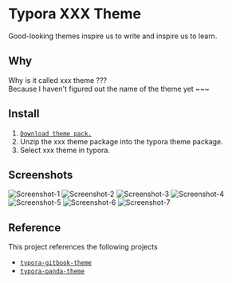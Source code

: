 # Typora XXX Theme

Good-looking themes inspire us to write and inspire us to learn.

## Why

Why is it called xxx theme ???  
Because I haven't figured out the name of the theme yet ~~~

## Install

1. [`Download theme pack.`](https://github.com/xxxDeveloper/typora-xxx-theme/releases/download/v1.0.1/xxx-theme-v1.0.1.zip)
2. Unzip the xxx theme package into the typora theme package.
3. Select xxx theme in typora.


## Screenshots

![Screenshot-1](asses/Screenshot-1.png)
![Screenshot-2](asses/Screenshot-2.png)
![Screenshot-3](asses/Screenshot-3.png)
![Screenshot-4](asses/Screenshot-4.png)
![Screenshot-5](asses/Screenshot-5.png)
![Screenshot-6](asses/Screenshot-6.png)
![Screenshot-7](asses/Screenshot-7.png)

## Reference

This project references the following projects

 - [`typora-gitbook-theme`](https://github.com/h16nning/typora-gitbook-theme)
 - [`typora-panda-theme`](https://github.com/gilbertohasnofb/typora-panda-theme)
